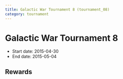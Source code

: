 ```yaml
---
title: Galactic War Tournament 8 (tournament_08)
category: tournament
---
```

# Galactic War Tournament 8

  * Start date: 2015-04-30
  * End date: 2015-05-04

## Rewards

